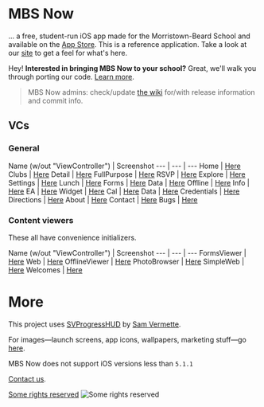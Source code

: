 # MBS Now

... a free, student-run iOS app made for the Morristown-Beard School and available on the [App Store](http://gdyer.de/appstore). This is a reference application. Take a look at our [site](http://campus.mbs.net/mbsnow/home) to get a feel for what's here.

Hey! **Interested in bringing MBS Now to your school?** Great, we'll walk you through porting our code. [Learn more](https://github.com/gdyer/MBS-Now/wiki/%3F-Now-at-your-school!).

> MBS Now admins: check/update [the wiki](https://github.com/gdyer/MBS-Now/wiki) for/with release information and commit info.

## VCs
### General
Name (w/out "ViewController") | Screenshot
--- | --- | ---
Home | [Here](http://campus.mbs.net/mbsnow/home/code/screenshots/HomeVC.png)
Clubs | [Here](http://campus.mbs.net/mbsnow/home/code/screenshots/ClubsVC.png)
Detail | [Here](http://campus.mbs.net/mbsnow/home/code/screenshots/DetailVC.png)
FullPurpose | [Here](http://campus.mbs.net/mbsnow/home/code/screenshots/fullpurpose.png)
RSVP | [Here](http://campus.mbs.net/mbsnow/home/code/screenshots/rsvp.png)
Explore | [Here](http://campus.mbs.net/mbsnow/home/code/screenshots/ExploreVC.png)
Settings | [Here](http://campus.mbs.net/mbsnow/home/code/screenshots/SettingsVC.png)
Lunch | [Here](http://campus.mbs.net/mbsnow/home/code/screenshots/LunchVC.png)
Forms | [Here](http://campus.mbs.net/mbsnow/home/code/screenshots/FormsVC.png)
Data | [Here](http://campus.mbs.net/mbsnow/home/code/screenshots/DataVC.png)
Offline | [Here](http://campus.mbs.net/mbsnow/home/code/screenshots/offline.png)
Info | [Here](http://campus.mbs.net/mbsnow/home/code/screenshots/info.png)
EA | [Here](http://campus.mbs.net/mbsnow/home/code/screenshots/distinctions.png)
Widget | [Here](http://campus.mbs.net/mbsnow/home/code/screenshots/widget.png)
Cal | [Here](http://campus.mbs.net/mbsnow/home/code/screenshots/cal.png)
Data | [Here](http://campus.mbs.net/mbsnow/home/code/screenshots/data.png)
Credentials | [Here](http://campus.mbs.net/mbsnow/home/code/screenshots/credentials.png)
Directions | [Here](http://campus.mbs.net/mbsnow/home/code/screenshots/directions.png)
About | [Here](http://campus.mbs.net/mbsnow/home/code/screenshots/about.png)
Contact | [Here](http://campus.mbs.net/mbsnow/home/code/screenshots/contact.png)
Bugs | [Here](http://campus.mbs.net/mbsnow/home/code/screenshots/bugs.png)

### Content viewers
These all have convenience initializers.

Name (w/out "ViewController") | Screenshot
--- | --- | ---
FormsViewer | [Here](http://campus.mbs.net/mbsnow/home/code/screenshots/formsviewer.png)
Web | [Here](http://campus.mbs.net/mbsnow/home/code/screenshots/WebVC.png)
OfflineViewer | [Here](http://campus.mbs.net/mbsnow/home/code/screenshots/offlineviewer.png)
PhotoBrowser | [Here](http://campus.mbs.net/mbsnow/home/code/screenshots/photobrowser.png)
SimpleWeb | [Here](http://campus.mbs.net/mbsnow/home/code/screenshots/simpleweb.png)
Welcomes | [Here](http://campus.mbs.net/mbsnow/home/code/screenshots/welcomes.png)

# More
This project uses [SVProgressHUD](https://github.com/samvermette/SVProgressHUD) by [Sam Vermette](http://samvermette.com/).

For images—launch screens, app icons, wallpapers, marketing stuff—go [here](http://campus.mbs.net/mbsnow/home/images).

MBS Now does not support iOS versions less than `5.1.1`

[Contact us](mailto:team@gdyer.de).

[Some rights reserved](http://creativecommons.org/licenses/by-nc-sa/3.0/deed.en_US)
![Some rights reserved](http://i.creativecommons.org/l/by-nc-sa/3.0/80x15.png)
